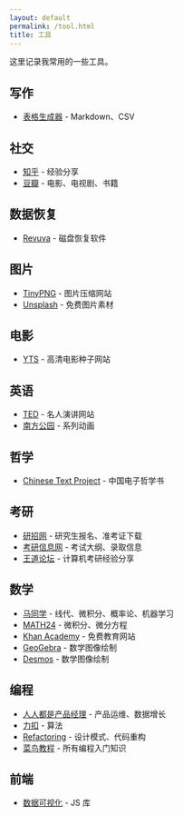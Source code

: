 ```yaml
---
layout: default
permalink: /tool.html
title: 工具
---
```


这里记录我常用的一些工具。

## 写作

- [表格生成器](https://tableconvert.com/) - Markdown、CSV

## 社交

- [知乎](https://www.zhihu.com/people/professordeng) - 经验分享
- [豆瓣](https://www.douban.com/people/professordeng/) - 电影、电视剧、书籍

## 数据恢复

- [Revuva](https://www.ccleaner.com/zh-cn/recuva) - 磁盘恢复软件

## 图片

- [TinyPNG](https://tinypng.com/) - 图片压缩网站
- [Unsplash](https://unsplash.com/) - 免费图片素材

## 电影

- [YTS](https://yts.mx/) - 高清电影种子网站

## 英语

- [TED](https://www.ted.com/) - 名人演讲网站
- [南方公园](https://www.southparkstudios.com/) - 系列动画

## 哲学

- [Chinese Text Project](https://ctext.org/) - 中国电子哲学书

## 考研

- [研招网](https://yz.chsi.com.cn/) - 研究生报名、准考证下载
- [考研信息网](https://www.chinakaoyan.com/) - 考试大纲、录取信息
- [王道论坛](http://cskaoyan.com/forum.php) - 计算机考研经验分享

## 数学

- [马同学](https://www.matongxue.com/) - 线代、微积分、概率论、机器学习
- [MATH24](https://math24.net/) - 微积分、微分方程
- [Khan Academy](https://www.khanacademy.org/) - 免费教育网站
- [GeoGebra](https://www.geogebra.org/) - 数学图像绘制
- [Desmos](https://www.desmos.com/) - 数学图像绘制

## 编程

- [人人都是产品经理](https://www.woshipm.com/) - 产品运维、数据增长
- [力扣](https://leetcode.cn/u/professordeng/) - 算法
- [Refactoring](https://refactoring.guru/) - 设计模式、代码重构
- [菜鸟教程](https://www.runoob.com/) - 所有编程入门知识

## 前端

- [数据可视化](https://awesome.cube.dev/) - JS 库